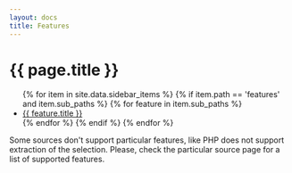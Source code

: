```yaml
---
layout: docs
title: Features
---
```


# {{ page.title }}

<ul>
    {% for item in site.data.sidebar_items %}
        {% if item.path == 'features' and item.sub_paths %}
            {% for feature in item.sub_paths %}
                <li>
                    <a href="{{ site.baseurl }}/{{ item.path }}/{{ feature.path }}.html">{{ feature.title }}</a>
                </li>
            {% endfor %}
        {% endif %}
    {% endfor %}
</ul>

Some sources don't support particular features, like PHP does not support extraction of the selection. Please, check the particular source page for a list of supported features.
